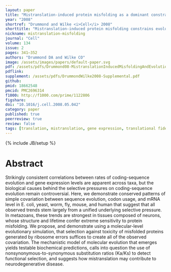 ```yaml
---
layout: paper
title: "Mistranslation-induced protein misfolding as a dominant constraint on coding-sequence evolution"
year: "2008"
shortref: "Drummond and Wilke <i>Cell</i> 2008"
shorttitle: "Mistranslation-induced protein misfolding constrains evolution"
nickname: mistranslation-misfolding
journal: "Cell"
volume: 134
issue: 2
pages: 341–352
authors: "Drummond DA and Wilke CO"
image: /assets/images/papers/default-paper.svg
pdf: /assets/pdfs/Drummond08-MistranslationInducedMisfoldingAndEvolution.pdf
pdflink:
supplement: /assets/pdfs/DrummondWilke2008-Supplemental.pdf
github: 
pmid: 18662548
pmcid: PMC2696314
f1000: http://f1000.com/prime/1122806
figshare: 
doi: "10.1016/j.cell.2008.05.042"
category: paper
published: true
peerreview: true
review: false
tags: [translation, mistranslation, gene expression, translational fidelity, codon usage]
---
```

{% include JB/setup %}

# Abstract 

Strikingly consistent correlations between rates of coding-sequence evolution and gene expression levels are apparent across taxa, but the biological causes behind the selective pressures on coding-sequence evolution remain controversial. Here, we demonstrate conserved patterns of simple covariation between sequence evolution, codon usage, and mRNA level in E. coli, yeast, worm, fly, mouse, and human that suggest that all observed trends stem largely from a unified underlying selective pressure. In metazoans, these trends are strongest in tissues composed of neurons, whose structure and lifetime confer extreme sensitivity to protein misfolding. We propose, and demonstrate using a molecular-level evolutionary simulation, that selection against toxicity of misfolded proteins generated by ribosome errors suffices to create all of the observed covariation. The mechanistic model of molecular evolution that emerges yields testable biochemical predictions, calls into question the use of nonsynonymous-to-synonymous substitution ratios (Ka/Ks) to detect functional selection, and suggests how mistranslation may contribute to neurodegenerative disease.
